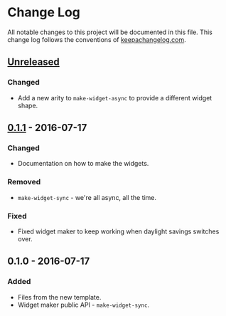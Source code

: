 # Change Log
All notable changes to this project will be documented in this file. This change log follows the conventions of [keepachangelog.com](http://keepachangelog.com/).

## [Unreleased]
### Changed
- Add a new arity to `make-widget-async` to provide a different widget shape.

## [0.1.1] - 2016-07-17
### Changed
- Documentation on how to make the widgets.

### Removed
- `make-widget-sync` - we're all async, all the time.

### Fixed
- Fixed widget maker to keep working when daylight savings switches over.

## 0.1.0 - 2016-07-17

### Added
- Files from the new template.
- Widget maker public API - `make-widget-sync`.

[Unreleased]: https://github.com/agilecreativity/scrapper/compare/0.1.1...HEAD
[0.1.1]: https://github.com/agilecreativity/scrapper/compare/0.1.0...0.1.1
